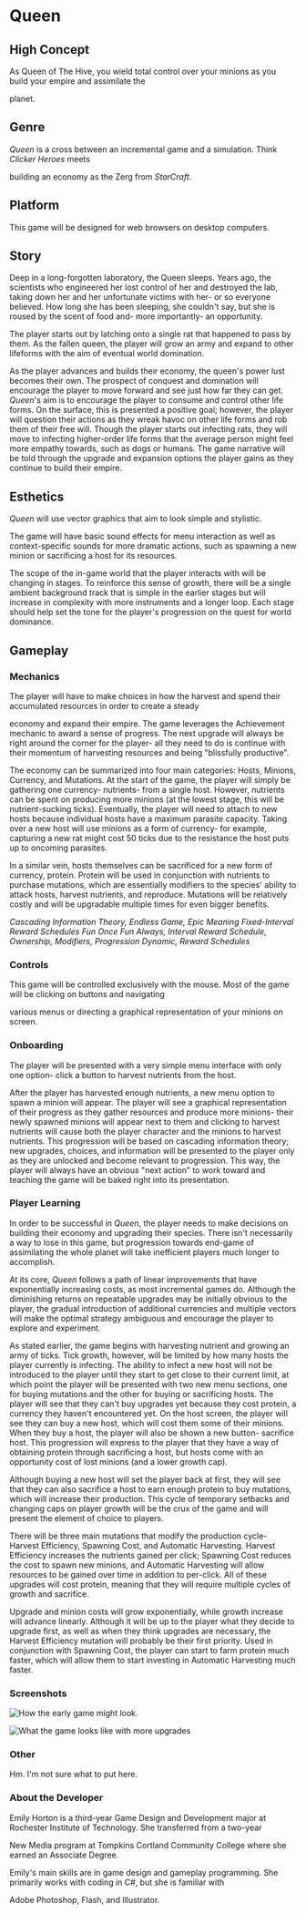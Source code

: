 # Queen   

  

## High Concept 

As Queen of The Hive, you wield total control over your minions as you build your empire and assimilate the 

planet. 

  

## Genre 

*Queen* is a cross between an incremental game and a simulation. Think *Clicker Heroes* meets 

building an economy as the Zerg from *StarCraft*. 

  

## Platform   

This game will be designed for web browsers on desktop computers. 

  

## Story   

Deep in a long-forgotten laboratory, the Queen sleeps. Years ago, the scientists who engineered her lost control of her and destroyed the lab, taking down her and her unfortunate victims with her- or so everyone believed. How long she has been sleeping, she couldn't say, but she is roused by the scent of food and- more importantly- an opportunity. 

  

The player starts out by latching onto a single rat that happened to pass by them. As the fallen queen, the player will grow an army and expand to other lifeforms with the aim of eventual world domination.   

  

As the player advances and builds their economy, the queen's power lust becomes their own. The prospect of conquest and domination will encourage the player to move forward and see just how far they can get. *Queen*'s aim is to encourage the player to consume and control other life forms. On the surface, this is presented a positive goal; however, the player will question their actions as they wreak havoc on other life forms and rob them of their free will. Though the player starts out infecting rats, they will move to infecting higher-order life forms that the average person might feel more empathy towards, such as dogs or humans. The game narrative will be told through the upgrade and expansion options the player gains as they continue to build their empire.  

  

## Esthetics   

*Queen* will use vector graphics that aim to look simple and stylistic. 

  

The game will have basic sound effects for menu interaction as well as context-specific sounds for more dramatic actions, such as spawning a new minion or sacrificing a host for its resources. 

  

The scope of the in-game world that the player interacts with will be changing in stages. To reinforce this sense of growth, there will be a single ambient background track that is simple in the earlier stages but will increase in complexity with more instruments and a longer loop. Each stage should help set the tone for the player's progression on the quest for world dominance. 

  

## Gameplay   

  

### Mechanics   

The player will have to make choices in how the harvest and spend their accumulated resources in order to create a steady 

economy and expand their empire. The game leverages the Achievement mechanic to award a sense of progress. The next upgrade will always be right around the corner for the player- all they need to do is continue with their momentum of harvesting resources and being "blissfully productive".    

  

The economy can be summarized into four main categories: Hosts, Minions, Currency, and Mutations. At the start of the game, the player will simply be gathering one currency- nutrients- from a single host. However, nutrients can be spent on producing more minions (at the lowest stage, this will be nutrient-sucking ticks). Eventually, the player will need to attach to new hosts because individual hosts have a maximum parasite capacity. Taking over a new host will use minions as a form of currency- for example, capturing a new rat might cost 50 ticks due to the resistance the host puts up to oncoming parasites. 

  

In a similar vein, hosts themselves can be sacrificed for a new form of currency, protein. Protein will be used in conjunction with nutrients to purchase mutations, which are essentially modifiers to the species' ability to attack hosts, harvest nutrients, and reproduce. Mutations will be relatively costly and will be upgradable multiple times for even bigger benefits.  

  

*Cascading Information Theory, Endless Game, Epic Meaning Fixed-Interval Reward Schedules Fun Once Fun Always, Interval Reward Schedule, Ownership, Modifiers, Progression Dynamic, Reward Schedules* 

  

### Controls   

This game will be controlled exclusively with the mouse. Most of the game will be clicking on buttons and navigating 

various menus or directing a graphical representation of your minions on screen.  

  

### Onboarding   

The player will be presented with a very simple menu interface with only one option- click a button to harvest nutrients from the host. 

After the player has harvested enough nutrients, a new menu option to spawn a minion will appear. The player will see a graphical representation of their progress as they gather resources and produce more minions- their newly spawned minions will appear next to them and clicking to harvest nutrients will cause both the player character and the minions to harvest nutrients. This progression will be based on cascading information theory; new upgrades, choices, and information will be presented to the player only as they are unlocked and become relevant to progression. This way, the player will always have an obvious "next action" to work toward and teaching the game will be baked right into its presentation. 

  

### Player Learning 

In order to be successful in *Queen*, the player needs to make decisions on building their economy and upgrading their species. There isn't necessarily a way to lose in this game, but progression towards end-game of assimilating the whole planet will take inefficient players much longer to accomplish. 

  

At its core, *Queen* follows a path of linear improvements that have exponentially increasing costs, as most incremental games do. Although the diminishing returns on repeatable upgrades may be initially obvious to the player, the gradual introduction of additional currencies and multiple vectors will make the optimal strategy ambiguous and encourage the player to explore and experiment. 

  

As stated earlier, the game begins with harvesting nutrient and growing an army of ticks. Tick growth, however, will be limited by how many hosts the player currently is infecting. The ability to infect a new host will not be introduced to the player until they start to get close to their current limit, at which point the player will be presented with two new menu sections, one for buying mutations and the other for buying or sacrificing hosts. The player will see that they can't buy upgrades yet because they cost protein, a currency they haven't encountered yet. On the host screen, the player will see they can buy a new host, which will cost them some of their minions. When they buy a host, the player will also be shown a new button- sacrifice host. This progression will express to the player that they have a way of obtaining protein through sacrificing a host, but hosts come with an opportunity cost of lost minions (and a lower growth cap). 

  

Although buying a new host will set the player back at first, they will see that they can also sacrifice a host to earn enough protein to buy mutations, which will increase their production. This cycle of temporary setbacks and changing caps on player growth will be the crux of the game and will present the element of choice to players. 

  

There will be three main mutations that modify the production cycle- Harvest Efficiency, Spawning Cost, and Automatic Harvesting. Harvest Efficiency increases the nutrients gained per click; Spawning Cost reduces the cost to spawn new minions, and Automatic Harvesting will allow resources to be gained over time in addition to per-click. All of these upgrades will cost protein, meaning that they will require multiple cycles of growth and sacrifice. 

  

Upgrade and minion costs will grow exponentially, while growth increase will advance linearly. Although it will be up to the player what they decide to upgrade first, as well as when they think upgrades are necessary, the Harvest Efficiency mutation will probably be their first priority. Used in conjunction with Spawning Cost, the player can start to farm protein much faster, which will allow them to start investing in Automatic Harvesting much faster. 

  

### Screenshots   

![How the early game might look.](https://github.com/PrincessEmilu/IGME-230/blob/master/project1/media/queen_mockup2.png "Start of the game") 

![What the game looks like with more upgrades](https://github.com/PrincessEmilu/IGME-230/blob/master/project1/media/queen_mockup1.png "Unlocking more upgrades") 

  

### Other   

Hm. I'm not sure what to put here. 

  

### About the Developer   

Emily Horton is a third-year Game Design and Development major at Rochester Institute of Technology. She transferred from a two-year 

New Media program at Tompkins Cortland Community College where she earned an Associate Degree.   

Emily's main skills are in game design and gameplay programming. She primarily works with coding in C#, but she is familiar with 

Adobe Photoshop, Flash, and Illustrator. 

 
